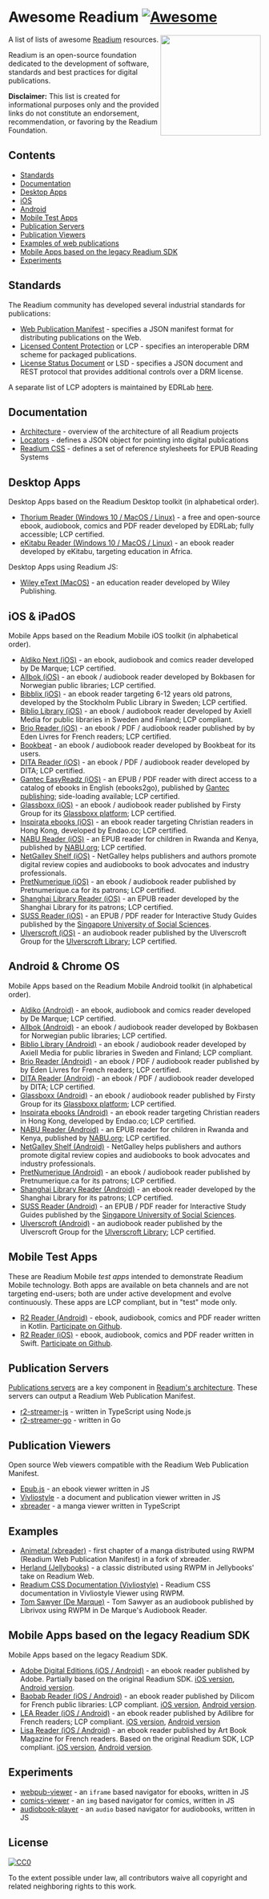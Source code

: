 # Awesome Readium [![Awesome](https://cdn.rawgit.com/sindresorhus/awesome/d7305f38d29fed78fa85652e3a63e154dd8e8829/media/badge.svg)](https://github.com/sindresorhus/awesome)

[<img src="https://readium.org/assets/logos/readium-logo.png" align="right" width="200">](http://readium.org/)

A list of lists of awesome [Readium](https://readium.org/) resources.

Readium is an open-source foundation dedicated to the development of software, standards and best practices for digital publications.

**Disclaimer:** This list is created for informational purposes only and the provided links do not constitute an endorsement, recommendation, or favoring by the Readium Foundation.

## Contents

* [Standards](#standards)
* [Documentation](#documentation)
* [Desktop Apps](#desktop-apps)
* [iOS](#ios--ipados)
* [Android](#android--chrome-os)
* [Mobile Test Apps](#mobile-test-apps)
* [Publication Servers](#publication-servers)
* [Publication Viewers](#publication-viewers)
* [Examples of web publications](#examples)
* [Mobile Apps based on the legacy Readium SDK](#mobile-apps-sdk)
* [Experiments](#experiments)

## Standards

The Readium community has developed several industrial standards for publications:

* [Web Publication Manifest](https://readium.org/webpub-manifest/) - specifies a JSON manifest format for distributing publications on the Web.
* [Licensed Content Protection](https://readium.org/lcp-specs/) or LCP - specifies an interoperable DRM scheme for packaged publications.
* [License Status Document](https://readium.org/lcp-specs/releases/lsd/latest/) or LSD - specifies a JSON document and REST protocol that provides additional controls over a DRM license.

A separate list of LCP adopters is maintained by EDRLab [here](https://www.edrlab.org/readium-lcp/certified-apps-servers/). 

## Documentation

* [Architecture](https://readium.org/architecture/) - overview of the architecture of all Readium projects
* [Locators](https://readium.org/architecture/models/locators/) - defines a JSON object for pointing into digital publications
* [Readium CSS](https://readium.org/readium-css/docs/) - defines a set of reference stylesheets for EPUB Reading Systems


## Desktop Apps

Desktop Apps based on the Readium Desktop toolkit (in alphabetical order). 

* [Thorium Reader (Windows 10 / MacOS / Linux)](https://www.edrlab.org/software/thorium-reader/) - a free and open-source ebook, audiobook, comics and PDF reader developed by EDRLab; fully accessible; LCP certified.
* [eKitabu Reader (Windows 10 / MacOS / Linux)](https://www.ekitabu.com/) - an ebook reader developed by eKitabu, targeting education in Africa.

Desktop Apps using Readium JS:
* [Wiley eText (MacOS)](https://apps.apple.com/fr/app/wiley-etext/id1523684519) - an education reader developed by Wiley Publishing.

## iOS & iPadOS

Mobile Apps based on the Readium Mobile iOS toolkit (in alphabetical order). 

* [Aldiko Next (iOS)](https://apps.apple.com/us/app/aldiko-next/id1476410111) - an ebook, audiobook and comics reader developed by De Marque; LCP certified.
* [Allbok (iOS)](https://apps.apple.com/no/app/allbok/id1485392740) - an ebook / audiobook reader developed by Bokbasen for Norwegian public libraries; LCP certified.
* [Bibblix (iOS)](http://http://bibblix.se/) - an ebook reader targeting 6-12 years old patrons, developed by the Stockholm Public Library in Sweden; LCP certified.
* [Biblio Library (iOS)](https://apps.apple.com/us/app/biblio-library/id1286685079) - an ebook / audiobook reader developed by Axiell Media for public libraries in Sweden and Finland; LCP compliant.
* [Brio Reader (iOS)](https://apps.apple.com/fr/app/brio-reader/id1475894718) - an ebook / PDF / audiobook reader published by by Eden Livres for French readers; LCP certified.
* [Bookbeat](https://apps.apple.com/us/app/id1056652614) - an ebook / audiobook reader developed by Bookbeat for its users.
* [DITA Reader (iOS)](https://apps.apple.com/us/app/dita-reader/id1274807900) - an ebook / PDF / audiobook reader developed by DITA; LCP certified.
* [Gantec EasyReadz (iOS)](https://apps.apple.com/us/app/easyreadz/id1527785244) - an EPUB / PDF reader with direct access to a catalog of ebooks in English (ebooks2go), published by [Gantec publishing](https://www.gantecpublishing.com); side-loading available; LCP certified.
* [Glassboxx (iOS)](https://apps.apple.com/gb/app/glassboxx/id1464705712) - an ebook / audiobook reader published by Firsty Group for its [Glassboxx platform](https://glassboxx.co.uk/); LCP certified.
* [Inspirata ebooks (iOS)](https://https://endao.co/) - an ebook reader targeting Christian readers in Hong Kong, developed by Endao.co; LCP certified.
* [NABU Reader (iOS)](https://apps.apple.com/fr/app/nabu-org/id1483607930) - an EPUB reader for children in Rwanda and Kenya, published by [NABU.org](https://thenewpublishingstandard.com/2020/10/10/nabu-digital-reading-app-launches-in-kenya-with-free-content-in-english-and-kiswahili/); LCP certified. 
* [NetGalley Shelf (iOS)](https://apps.apple.com/us/app/netgalley-shelf/id1499581600) - NetGalley helps publishers and authors promote digital review copies and audiobooks to book advocates and industry professionals.
* [PretNumerique (iOS)](https://apps.apple.com/ca/app/id1391138546) - an ebook / audiobook reader published by Pretnumerique.ca for its patrons; LCP certified.
* [Shanghai Library Reader (iOS)](http://www.library.sh.cn/web/index.html) - an EPUB reader developed by the Shanghai Library for its patrons; LCP certified.
* [SUSS Reader (iOS)](https://apps.apple.com/sg/app/suss-reader-for-ebooks-epubs/id1477574366) - an EPUB / PDF reader for Interactive Study Guides published by the [Singapore University of Social Sciences](https://www.suss.edu.sg/).
* [Ulverscroft (iOS)](https://apps.apple.com/gb/app/ulibrary/id977511203) - an audiobook reader published by the Ulverscroft Group for the [Ulverscroft Library](https://llc.ulverscroftulibrary.com/); LCP certified.

## Android & Chrome OS

Mobile Apps based on the Readium Mobile Android toolkit (in alphabetical order). 

* [Aldiko (Android)](https://play.google.com/apps/testing/com.aldiko.android) - an ebook, audiobook and comics reader developed by De Marque; LCP certified.
* [Allbok (Android)](https://play.google.com/store/apps/details?id=no.bokbasen.allbok) - an ebook / audiobook reader developed by Bokbasen for Norwegian public libraries; LCP certified.
* [Biblio Library (Android)](https://play.google.com/store/apps/details?id=com.Axiellmedia.LibraryApp) - an ebook / audiobook reader developed by Axiell Media for public libraries in Sweden and Finland; LCP compliant.
* [Brio Reader (Android)](https://play.google.com/store/apps/details?id=com.eden.brioreader) - an ebook / PDF / audiobook reader published by by Eden Livres for French readers; LCP certified.
* [DITA Reader (Android)](https://play.google.com/store/apps/details?id=com.aferdita.urms.reader) - an ebook / PDF / audiobook reader developed by DITA; LCP certified.
* [Glassboxx (Android)](https://play.google.com/store/apps/details?id=uk.co.firstygroup.glassboxx) - an ebook / audiobook reader published by Firsty Group for its [Glassboxx platform](https://glassboxx.co.uk/); LCP certified.
* [Inspirata ebooks (Android)](https://https://endao.co/) - an ebook reader targeting Christian readers in Hong Kong, developed by Endao.co; LCP certified.
* [NABU Reader (Android)](https://play.google.com/store/apps/details?id=org.libraryforall.simplified&hl=en_US&gl=US) - an EPUB reader for children in Rwanda and Kenya, published by [NABU.org](https://thenewpublishingstandard.com/2020/10/10/nabu-digital-reading-app-launches-in-kenya-with-free-content-in-english-and-kiswahili/); LCP certified. 
* [NetGalley Shelf (Android)](https://play.google.com/store/apps/details?id=com.netgalley.shelf&hl=en) - NetGalley helps publishers and authors promote digital review copies and audiobooks to book advocates and industry professionals.
* [PretNumerique (Android)](https://play.google.com/store/apps/details?id=com.bibliopresto.pretnumerique) - an ebook / audiobook reader published by Pretnumerique.ca for its patrons; LCP certified.
* [Shanghai Library Reader (Android)](http://www.library.sh.cn/web/index.html) - an ebook reader developed by the Shanghai Library for its patrons; LCP certified.
* [SUSS Reader (Android)](https://play.google.com/store/apps/details?id=sg.edu.suss.etp.sreader2) - an EPUB / PDF reader for Interactive Study Guides published by the [Singapore University of Social Sciences](https://www.suss.edu.sg/).
* [Ulverscroft (Android)](https://play.google.com/store/apps/details?id=ulibrary.ulverscroftulibrary.co.uk.ulibrary) - an audiobook reader published by the Ulverscroft Group for the [Ulverscroft Library](https://llc.ulverscroftulibrary.com/); LCP certified.

## Mobile Test Apps 

These are Readium Mobile *test apps* intended to demonstrate Readium Mobile technology. Both apps are available on beta channels and are not targeting end-users; both are under active development and evolve continuously. These apps are LCP compliant, but in "test" mode only. 

* [R2 Reader (Android)](https://play.google.com/apps/testing/org.readium.r2reader) -  ebook, audiobook, comics and PDF reader written in Kotlin. [Participate on Github](https://github.com/readium/r2-testapp-kotlin).
* [R2 Reader (iOS)](https://testflight.apple.com/join/lYEMEfBr) - ebook, audiobook, comics and PDF reader written in Swift. [Participate on Github](https://github.com/readium/r2-testapp-swift).

## Publication Servers

[Publications servers](https://readium.org/architecture/server/) are a key component in [Readium's architecture](https://readium.org/architecture/). These servers can output a Readium Web Publication Manifest.

* [r2-streamer-js](https://github.com/readium/r2-streamer-js) - written in TypeScript using Node.js
* [r2-streamer-go](https://github.com/readium/r2-streamer-go) - written in Go

## Publication Viewers

Open source Web viewers compatible with the Readium Web Publication Manifest.

* [Epub.js](https://github.com/futurepress/epub.js/) - an ebook viewer written in JS
* [Vivliostyle](https://github.com/vivliostyle/vivliostyle.js) - a document and publication viewer written in JS
* [xbreader](https://github.com/chocolatkey/xbreader) - a manga viewer written in TypeScript

## Examples

* [Animeta! (xbreader)](https://j-novel.club/mc/animeta-volume-1-chapter-1) - first chapter of a manga distributed using RWPM (Readium Web Publication Manifest) in a fork of xbreader.
* [Herland (Jellybooks)](https://www.jellybooks.com/cloud_reader/books/herland) - a classic distributed using RWPM in Jellybooks' take on Readium Web.
* [Readium CSS Documentation (Vivliostyle)](https://vivliostyle.github.io/vivliostyle.js/viewer/vivliostyle-viewer.html#b=https://readium.org/readium-css/docs/manifest.json) - Readium CSS documentation in Vivliostyle Viewer using RWPM.
* [Tom Sawyer (De Marque)](https://player.cantookaudio.com/aHR0cHM6Ly9hcGkuYXJjaGl2ZWxhYi5vcmcvYm9va3MvdG9tX3Nhd3llcl9saWJyaXZveC9vcGRzX2F1ZGlvX21hbmlmZXN0) - Tom Sawyer as an audiobook published by Librivox using RWPM in De Marque's Audiobook Reader.

## Mobile Apps based on the legacy Readium SDK

Mobile Apps based on the legacy Readium SDK. 

* [Adobe Digital Editions (iOS / Android)](https://www.adobe.com/solutions/ebook/digital-editions.html) - an ebook reader published by Adobe. Partially based on the original Readium SDK. [iOS version](https://apps.apple.com/us/app/adobe-digital-editions/id952977781), [Android version](https://play.google.com/store/apps/details?id=com.adobe.digitaleditions).
* [Baobab Reader (iOS / Android)](https://baobabapp.com/) - an ebook reader published by Dilicom for French public libraries: LCP compliant. [iOS version](https://apps.apple.com/fr/app/baobab-app/id1364023895), [Android version](https://play.google.com/store/apps/details?id=com.baobabapp.baobab).
* [LEA Reader (iOS / Android)](https://www.adilibre.fr/lea-reader/) - an ebook reader published by Adilibre for French readers; LCP compliant. [iOS version](https://apps.apple.com/fr/app/lea-reader/id1313873614), [Android version](https://play.google.com/store/apps/details?id=com.adilibre.leareader)
* [Lisa Reader (iOS / Android)](https://lis-a.fr/fr/lisa/) - an ebook reader published by Art Book Magazine for French readers. Based on the original Readium SDK, LCP compliant. [iOS version](https://apps.apple.com/fr/app/lis-a/id1096168122), [Android version](https://play.google.com/store/apps/details?id=com.artbookmagazine.lisa).

## Experiments

* [webpub-viewer](https://github.com/HadrienGardeur/webpub-viewer) - an `iframe` based navigator for ebooks, written in JS
* [comics-viewer](https://github.com/HadrienGardeur/comics-viewer) - an `img` based navigator for comics, written in JS
* [audiobook-player](https://github.com/HadrienGardeur/audiobook-player) - an `audio` based navigator for audiobooks, written in JS


## License

[![CC0](http://mirrors.creativecommons.org/presskit/buttons/88x31/svg/cc-zero.svg)](https://creativecommons.org/publicdomain/zero/1.0/)

To the extent possible under law, all contributors waive all copyright and related neighboring rights to this work.
